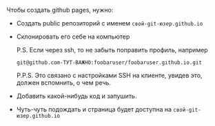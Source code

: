 Чтобы создать github pages, нужно:

* Создать public репозиторий с именем `свой-git-юзер.github.io`

* Склонировать его себе на компьютер

  P.S. Если через ssh, то не забыть поправить профиль, например

  ```
  git@github.com-ТУТ-ВАЖНО:foobaruser/foobaruser.github.io.git
  ```

  P.P.S. Это связано с настройками SSH на клиенте, увидев это, должен вспомнить, о чем речь.

* Добавить какой-нибудь код и запушить.

* Чуть-чуть подождать и страница будет доступна на `свой-git-юзер.github.io`